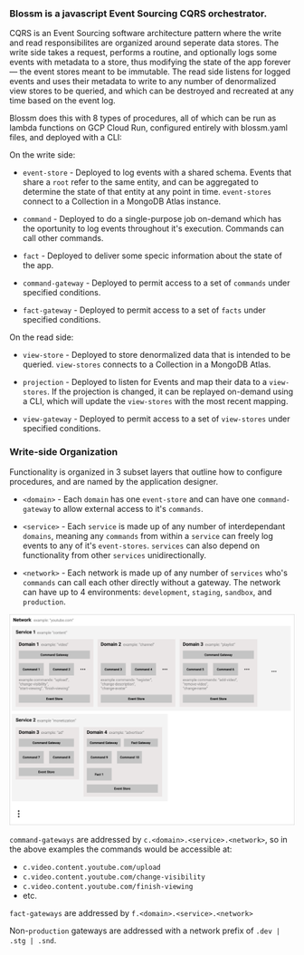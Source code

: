 ### Blossm is a javascript Event Sourcing CQRS orchestrator. 

CQRS is an Event Sourcing software architecture pattern where the write and read responsibilites are organized around seperate data stores. 
The write side takes a request, performs a routine, and optionally logs some events with metadata to a store, thus modifying the state of the app forever — the event stores meant to be immutable. 
The read side listens for logged events and uses their metadata to write to any number of denormalized view stores to be queried, and which can be destroyed and recreated at any time based on the event log. 

Blossm does this with 8 types of procedures, all of which can be run as lambda functions on GCP Cloud Run, configured entirely with blossm.yaml files, and deployed with a CLI:

On the write side:

* `event-store` - Deployed to log events with a shared schema. Events that share a `root` refer to the same entity, and can be aggregated to determine the state of that entity at any point in time. `event-stores` connect to a Collection in a MongoDB Atlas instance. 

* `command` - Deployed to do a single-purpose job on-demand which has the oportunity to log events throughout it's execution. Commands can call other commands.

* `fact` - Deployed to deliver some specic information about the state of the app.

* `command-gateway` - Deployed to permit access to a set of `commands` under specified conditions.

* `fact-gateway` - Deployed to permit access to a set of `facts` under specified conditions.


On the read side:

* `view-store` - Deployed to store denormalized data that is intended to be queried. `view-stores` connects to a Collection in a MongoDB Atlas.

* `projection` - Deployed to listen for Events and map their data to a `view-stores`. If the projection is changed, it can be replayed on-demand using a CLI, which will update the `view-stores` with the most recent mapping.

* `view-gateway` - Deployed to permit access to a set of `view-stores` under specified conditions.


### Write-side Organization

Functionality is organized in 3 subset layers that outline how to configure procedures, and are named by the application designer.

* `<domain>` - Each `domain` has one `event-store` and can have one `command-gateway` to allow external access to it's `commands`.

* `<service>` - Each `service` is made up of any number of interdependant `domains`, meaning any `commands` from within a `service` can freely log events to any of it's `event-stores`. `services` can also depend on functionality from other `services` unidirectionally.

* `<network>` - Each network is made up of any number of `services` who's `commands` can call each other directly without a gateway. The network can have up to 4 environments: `development`, `staging`, `sandbox`, and `production`.

![alt text](/imgs/layers.png "Layers")

`command-gateways` are addressed by `c.<domain>.<service>.<network>`, so in the above examples the commands would be accessible at:

* `c.video.content.youtube.com/upload`
* `c.video.content.youtube.com/change-visibility`
* `c.video.content.youtube.com/finish-viewing`
* etc.

`fact-gateways` are addressed by `f.<domain>.<service>.<network>`

Non-`production` gateways are addressed with a network prefix of `.dev | .stg | .snd`.